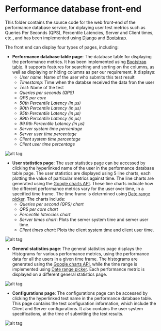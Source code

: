 # Performance database front-end

This folder contains the source code for the web front-end of the performance database service, for diplaying user test metrics such as Queries Per Seconds (QPS), Percentile Latencies, Server and Client times, etc., and has been implemented using [Django](https://www.djangoproject.com/) and [Bootstrap](http://getbootstrap.com/).

The front end can display four types of pages, including:
* **Performance database table page**: The database table for displaying the performance metrics. It has been implemented using [Bootstrap table](https://github.com/wenzhixin/bootstrap-table). It supports features for searching and sorting on the columns, as well as displaying or hiding columns as per our requirement. It displays:
  * _User name_: Name of the user who submits this test result
  * _Timestamp_: Time when the databse received the data fron the user
  * _Test_: Name of the test
  * _Queries per seconds (QPS)_
  * _QPS per core_
  * _50th Percentile Latency (in μs)_
  * _90th Percentile Latency (in μs)_
  * _95th Percentile Latency (in μs)_
  * _99th Percentile Latency (in μs)_
  * _99.9th Percentile Latency (in μs)_
  * _Server system time percentage_
  * _Server user time percentage_
  * _Client system time percentage_
  * _Client user time percentage_

![alt tag](https://github.com/sidrakesh93/grpc-tools/blob/master/benchmarking/performance_db/images/Performance%20Database%20Table.png)


* **User statistics page**: The user statistics page can be accessed by clicking the hyperlinked name of the user in the performance database table page. The user statistics are displayed using 5 line charts, each plotting the value of particular metrics against time. The line charts are generated using the [Google charts API](https://developers.google.com/chart/interactive/docs/gallery/linechart). These line charts indicate how the different performance metrics vary for the user over time, in a specified time frame. The time frame is determined using [Date range picker](https://github.com/dangrossman/bootstrap-daterangepicker). The charts include:
  * _Queries per second (QPS) chart_
  * _QPS per core chart_
  * _Percentile latencies chart_
  * _Server times chart_: Plots the server system time and server user time.
  * _Client times chart_: Plots the client system time and client user time.

![alt tag](https://github.com/sidrakesh93/grpc-tools/blob/master/benchmarking/performance_db/images/User%20plots%20page.png)


* **General statistics page**: The general statistics page displays the Histograms for various performance metrics, using the performance data for all the users in a given time frame. The histograms are generated using the [Google charts API](https://developers.google.com/chart/interactive/docs/gallery/histogram), while the time range is implemented using [Date range picker](https://github.com/dangrossman/bootstrap-daterangepicker). Each performance metric is displayed on a different general statistics page.

![alt tag](https://github.com/sidrakesh93/grpc-tools/blob/master/benchmarking/performance_db/images/General%20statistics%20page.png)


* **Configurations page**: The configurations page can be accessed by clicking the hyperlinked test name in the performance database table. This page contains the test configuration information, which include the Client and Server configurations. It also contains the user system specifications, at the time of submitting the test results.

![alt tag](https://github.com/sidrakesh93/grpc-tools/blob/master/benchmarking/performance_db/images/Configs%20page.png)
